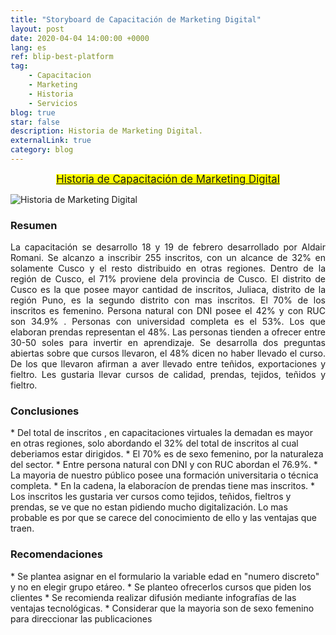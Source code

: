 ```yaml
---
title: "Storyboard de Capacitación de Marketing Digital"
layout: post
date: 2020-04-04 14:00:00 +0000
lang: es
ref: blip-best-platform
tag:
    - Capacitacion
    - Marketing
    - Historia
    - Servicios
blog: true
star: false
description: Historia de Marketing Digital.
externalLink: true
category: blog
---
```



<p align="center"> 
<mark>
<a href="https://public.tableau.com/profile/cite.textil.cam.lidos.cusco#!/vizhome/Marketing-capacitacion/Historia1"><big>Historia de Capacitación de Marketing Digital</big> </a>
</mark>
</p>

![Historia de Marketing Digital](../assets/images/marketing-capacitacion.gif)


<h3>Resumen</h3>
<p style="text-align: justify;">
La capacitación se desarrollo 18 y 19 de febrero desarrollado por Aldair Romani.
Se alcanzo a inscribir 255 inscritos, con un alcance de 32% en solamente Cusco y el resto distribuido en otras regiones. Dentro de la región de Cusco, el
71% proviene dela provincia de Cusco. El distrito de Cusco es la que posee mayor cantidad de inscritos, Juliaca, distrito de la región Puno, es la
segundo distrito con mas inscritos. El 70% de los inscritos es femenino. Persona natural con DNI posee el 42% y con RUC son 34.9% . Personas con
universidad completa es el 53%. Los que elaboran prendas representan el 48%. Las personas tienden a ofrecer entre 30-50 soles para invertir en
aprendizaje. Se desarrolla dos preguntas abiertas sobre que cursos llevaron, el 48% dicen no haber llevado el curso. De los que llevaron afirman a aver
llevado entre teñidos, exportaciones y fieltro. Les gustaria llevar cursos de calidad, prendas, tejidos, teñidos y fieltro.
</p>

<h3>Conclusiones</h3>
* Del total de inscritos , en capacitaciones virtuales la demadan es mayor en otras regiones, solo abordando el 32% del total de inscritos al cual deberiamos estar dirigidos.
* El 70% es de sexo femenino, por la naturaleza del sector.
* Entre persona natural con DNI y con RUC abordan el 76.9%.
* La mayoria de nuestro público posee una formación universitaria o técnica completa.
* En la cadena, la elaboracı́on de prendas tiene mas inscritos.
* Los inscritos les gustaria ver cursos como tejidos, teñidos, fieltros y prendas, se ve que no estan pidiendo mucho digitalización. Lo mas probable es por que se carece del conocimiento de ello y las ventajas que traen.


<h3>Recomendaciones</h3>
* Se plantea asignar en el formulario la variable edad en "numero discreto" y no en elegir grupo etáreo.
* Se planteo ofrecerlos cursos que piden los clientes
* Se recomienda realizar difusión mediante infografías de las ventajas tecnológicas.
* Considerar que la mayoria son de sexo femenino para direccionar las publicaciones